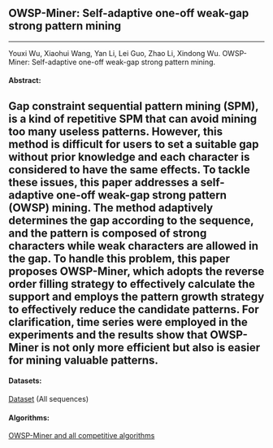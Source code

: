 ## OWSP-Miner: Self-adaptive one-off weak-gap strong pattern mining
***

Youxi Wu, Xiaohui Wang, Yan Li, Lei Guo, Zhao Li, Xindong Wu. OWSP-Miner: Self-adaptive one-off weak-gap strong pattern mining.

#### Abstract:

 Gap constraint sequential pattern mining (SPM), is a kind of repetitive SPM that can avoid mining too many useless patterns. However, this method is difficult for users to set a suitable gap without prior knowledge and each character is considered to have the same effects. To tackle these issues, this paper addresses a self-adaptive one-off weak-gap strong pattern (OWSP) mining. The method adaptively determines the gap according to the sequence, and the pattern is composed of strong characters while weak characters are allowed in the gap. To handle this problem, this paper proposes OWSP-Miner, which adopts the reverse order filling strategy to effectively calculate the support and employs the pattern growth strategy to effectively reduce the candidate patterns. For clarification, time series were employed in the experiments and the results show that OWSP-Miner is not only more efficient but also is easier for mining valuable patterns. 
---
#### Datasets:
[Dataset](https://github.com/wuc567/Pattern-Mining/blob/master/OWSP-Miner/Dataset.zip)  (All sequences) 

#### Algorithms:

[OWSP-Miner and all competitive algorithms](https://github.com/wuc567/Pattern-Mining/blob/master/OWSP-Miner/OWSP-Miner_code.zip)
